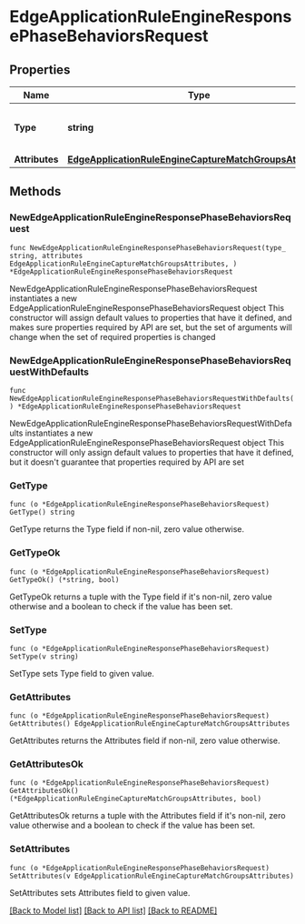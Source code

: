 # EdgeApplicationRuleEngineResponsePhaseBehaviorsRequest

## Properties

Name | Type | Description | Notes
------------ | ------------- | ------------- | -------------
**Type** | **string** | * &#x60;capture_match_groups&#x60; - capture_match_groups | 
**Attributes** | [**EdgeApplicationRuleEngineCaptureMatchGroupsAttributes**](EdgeApplicationRuleEngineCaptureMatchGroupsAttributes.md) |  | 

## Methods

### NewEdgeApplicationRuleEngineResponsePhaseBehaviorsRequest

`func NewEdgeApplicationRuleEngineResponsePhaseBehaviorsRequest(type_ string, attributes EdgeApplicationRuleEngineCaptureMatchGroupsAttributes, ) *EdgeApplicationRuleEngineResponsePhaseBehaviorsRequest`

NewEdgeApplicationRuleEngineResponsePhaseBehaviorsRequest instantiates a new EdgeApplicationRuleEngineResponsePhaseBehaviorsRequest object
This constructor will assign default values to properties that have it defined,
and makes sure properties required by API are set, but the set of arguments
will change when the set of required properties is changed

### NewEdgeApplicationRuleEngineResponsePhaseBehaviorsRequestWithDefaults

`func NewEdgeApplicationRuleEngineResponsePhaseBehaviorsRequestWithDefaults() *EdgeApplicationRuleEngineResponsePhaseBehaviorsRequest`

NewEdgeApplicationRuleEngineResponsePhaseBehaviorsRequestWithDefaults instantiates a new EdgeApplicationRuleEngineResponsePhaseBehaviorsRequest object
This constructor will only assign default values to properties that have it defined,
but it doesn't guarantee that properties required by API are set

### GetType

`func (o *EdgeApplicationRuleEngineResponsePhaseBehaviorsRequest) GetType() string`

GetType returns the Type field if non-nil, zero value otherwise.

### GetTypeOk

`func (o *EdgeApplicationRuleEngineResponsePhaseBehaviorsRequest) GetTypeOk() (*string, bool)`

GetTypeOk returns a tuple with the Type field if it's non-nil, zero value otherwise
and a boolean to check if the value has been set.

### SetType

`func (o *EdgeApplicationRuleEngineResponsePhaseBehaviorsRequest) SetType(v string)`

SetType sets Type field to given value.


### GetAttributes

`func (o *EdgeApplicationRuleEngineResponsePhaseBehaviorsRequest) GetAttributes() EdgeApplicationRuleEngineCaptureMatchGroupsAttributes`

GetAttributes returns the Attributes field if non-nil, zero value otherwise.

### GetAttributesOk

`func (o *EdgeApplicationRuleEngineResponsePhaseBehaviorsRequest) GetAttributesOk() (*EdgeApplicationRuleEngineCaptureMatchGroupsAttributes, bool)`

GetAttributesOk returns a tuple with the Attributes field if it's non-nil, zero value otherwise
and a boolean to check if the value has been set.

### SetAttributes

`func (o *EdgeApplicationRuleEngineResponsePhaseBehaviorsRequest) SetAttributes(v EdgeApplicationRuleEngineCaptureMatchGroupsAttributes)`

SetAttributes sets Attributes field to given value.



[[Back to Model list]](../README.md#documentation-for-models) [[Back to API list]](../README.md#documentation-for-api-endpoints) [[Back to README]](../README.md)


